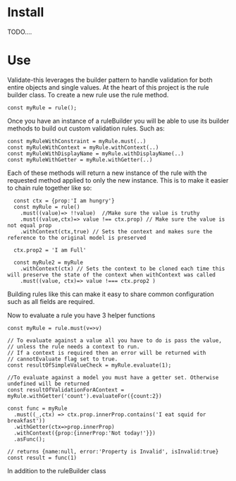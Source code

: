 # Install 

TODO....

# Use
Validate-this leverages the builder pattern to handle validation
for both entire objects and single values. At the heart of this 
project is the rule builder class. To create a new rule use the 
rule method.

```
const myRule = rule();
```

Once you have an instance of a ruleBuilder you will be able to 
use its builder methods to build out custom validation rules. 
Such as:

```
const myRuleWithConstraint = myRule.must(..)
const myRuleWithContext = myRule.withContext(..)
const myRuleWithDisplayName = myRule.withDisplayName(..)
const myRuleWithGetter = myRule.withGetter(..)
```

Each of these methods will return a new instance of the rule
with the requested method applied to only the new instance.
This is to make it easier to chain rule together like so:

```
  const ctx = {prop:'I am hungry'}
  const myRule = rule()
    .must((value)=> !!value)  //Make sure the value is truthy
    .must((value,ctx)=> value !== ctx.prop) // Make sure the value is not equal prop
    .withContext(ctx,true) // Sets the context and makes sure the reference to the original model is preserved

  ctx.prop2 = 'I am Full'

  const myRule2 = myRule
    .withContext(ctx) // Sets the context to be cloned each time this will preserve the state of the context when withContext was called
    .must((value, ctx)=> value !=== ctx.prop2 )

```

Building rules like this can make it easy to share common 
configuration such as all fields are required.


Now to evaluate a rule you have 3 helper functions

```
const myRule = rule.must(v=>v)

// To evaluate against a value all you have to do is pass the value,
// unless the rule needs a context to run.
// If a context is required then an error will be returned with
// cannotEvaluate flag set to true.  
const resultOfSimpleValueCheck = myRule.evaluate(1);

//To evaluate against a model you must have a getter set. Otherwise undefined will be returned
const resultOfValidationForAContext = myRule.withGetter('count').evaluateFor({count:2}) 

const func = myRule
  .must((_,ctx) => ctx.prop.innerProp.contains('I eat squid for breakfast'))
  .withGetter(ctx=>prop.innerProp)
  .withContext({prop:{innerProp:'Not today!'}})
  .asFunc();

// returns {name:null, error:'Property is Invalid', isInvalid:true}
const result = func(1)
```

In addition to the ruleBuilder class 